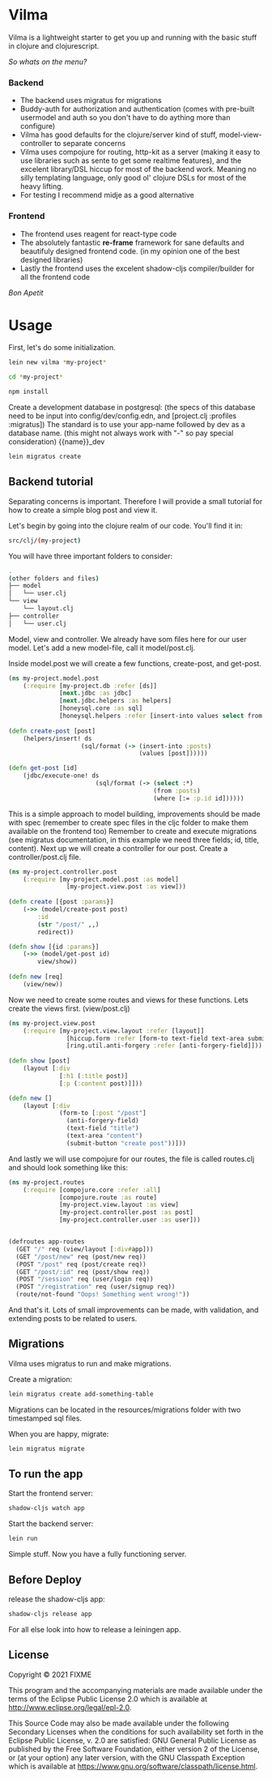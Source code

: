 # Vilma
Vilma is a lightweight starter to get you up and running with the basic stuff in clojure and clojurescript.

*So whats on the menu?*

### Backend
+ The backend uses migratus for migrations
+ Buddy-auth for authorization and authentication (comes with pre-built usermodel and auth so you don't have to do aything more than configure)
+ Vilma has good defaults for the clojure/server kind of stuff, model-view-controller to separate concerns
+ Vilma uses compojure for routing, http-kit as a server (making it easy to use libraries such as sente to get some realtime features), and the excelent library/DSL hiccup for most of the backend work. Meaning no silly templating language, only good ol' clojure DSLs for most of the heavy lifting.
+ For testing I recommend midje as a good alternative

### Frontend
+ The frontend uses reagent for react-type code
+ The absolutely fantastic **re-frame** framework for sane defaults and beautifuly designed frontend code. (in my opinion one of the best designed libraries)
+ Lastly the frontend uses the excelent shadow-cljs compiler/builder for all the frontend code

*Bon Apetit*

# Usage

First, let's do some initialization.

``` sh
lein new vilma *my-project*
```

``` sh
cd *my-project*
```

``` sh
npm install
```

Create a development database in postgresql:
(the specs of this database need to be input into config/dev/config.edn, and [project.clj :profiles :migratus])
The standard is to use your app-name followed by dev as a database name. (this might not always work with "-" so pay special consideration)
{{name}}_dev

``` sh
lein migratus create
```

## Backend tutorial
Separating concerns is important. Therefore I will provide a small tutorial for how to create a simple blog post and view it.

Let's begin by going into the clojure realm of our code. You'll find it in:

``` sh
src/clj/(my-project)
```

You will have three important folders to consider:

``` sh
.
(other folders and files)
├── model
│   └── user.clj
└── view
    └── layout.clj
├── controller
│   └── user.clj
```

Model, view and controller. We already have som files here for our user model.
Let's add a new model-file, call it model/post.clj.

Inside model.post we will create a few functions, create-post, and get-post.

``` clojure
(ns my-project.model.post
    (:require [my-project.db :refer [ds]]
              [next.jdbc :as jdbc]
              [next.jdbc.helpers :as helpers]
              [honeysql.core :as sql]
              [honeysql.helpers :refer [insert-into values select from where]]))
              
(defn create-post [post]
    (helpers/insert! ds 
                    (sql/format (-> (insert-into :posts)
                                    (values [post])))))

(defn get-post [id]
    (jdbc/execute-one! ds 
                        (sql/format (-> (select :*)
                                        (from :posts)
                                        (where [:= :p.id id])))))
```
This is a simple approach to model building, improvements should be made with spec (remember to create spec files in the cljc folder to make them available on the frontend too)
Remember to create and execute migrations (see migratus documentation, in this example we need three fields; id, title, content).
Next up we will create a controller for our post. Create a controller/post.clj file.

``` clojure
(ns my-project.controller.post
    (:require [my-project.model.post :as model]
                [my-project.view.post :as view]))
             
(defn create [{post :params}]
    (->> (model/create-post post)
        :id
        (str "/post/" ,,)
        redirect))

(defn show [{id :params}]
    (->> (model/get-post id)
        view/show))
        
(defn new [req]
    (view/new))
```

Now we need to create some routes and views for these functions.
Lets create the views first. (view/post.clj)

``` clojure
(ns my-project.view.post
    (:require [my-project.view.layout :refer [layout]]
                [hiccup.form :refer [form-to text-field text-area submit-button]]
                [ring.util.anti-forgery :refer [anti-forgery-field]]))
    
(defn show [post]
    (layout [:div
              [:h1 (:title post)]
              [:p (:content post)]]))

(defn new []
    (layout [:div
              (form-to [:post "/post"]
                (anti-forgery-field)
                (text-field "title")
                (text-area "content")
                (submit-button "create post"))]))
```

And lastly we will use compojure for our routes, the file is called routes.clj and should look something like this:

``` clojure
(ns my-project.routes
    (:require [compojure.core :refer :all]
              [compojure.route :as route]
              [my-project.view.layout :as view]
              [my-project.controller.post :as post]
              [my-project.controller.user :as user]))


(defroutes app-routes
  (GET "/" req (view/layout [:div#app]))
  (GET "/post/new" req (post/new req))
  (POST "/post" req (post/create req))
  (GET "/post/:id" req (post/show req))
  (POST "/session" req (user/login req))
  (POST "/registration" req (user/signup req))
  (route/not-found "Oops! Something went wrong!"))

```

And that's it. Lots of small improvements can be made, with validation, and extending posts to be related to users.

## Migrations

Vilma uses migratus to run and make migrations.

Create a migration:

``` sh
lein migratus create add-something-table
```

Migrations can be located in the resources/migrations folder with two timestamped sql files.

When you are happy, migrate:

``` sh
lein migratus migrate
```


## To run the app

Start the frontend server:

``` sh
shadow-cljs watch app
```

Start the backend server:

``` sh
lein run
```

Simple stuff. Now you have a fully functioning server.


## Before Deploy

release the shadow-cljs app:

``` sh
shadow-cljs release app
```

For all else look into how to release a leiningen app.



## License

Copyright © 2021 FIXME

This program and the accompanying materials are made available under the
terms of the Eclipse Public License 2.0 which is available at
http://www.eclipse.org/legal/epl-2.0.

This Source Code may also be made available under the following Secondary
Licenses when the conditions for such availability set forth in the Eclipse
Public License, v. 2.0 are satisfied: GNU General Public License as published by
the Free Software Foundation, either version 2 of the License, or (at your
option) any later version, with the GNU Classpath Exception which is available
at https://www.gnu.org/software/classpath/license.html.
